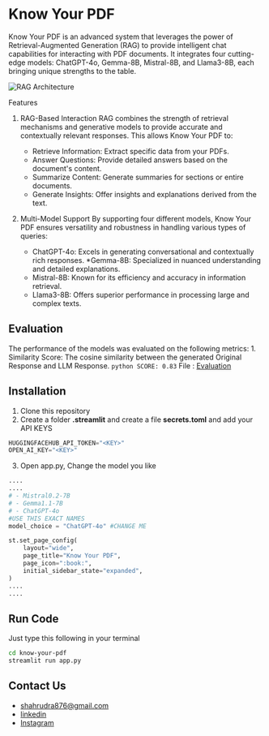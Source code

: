 # Know Your PDF
Know Your PDF is an advanced system that leverages the power of Retrieval-Augmented Generation (RAG) to provide intelligent chat capabilities for interacting with PDF documents. It integrates four cutting-edge models: ChatGPT-4o, Gemma-8B, Mistral-8B, and Llama3-8B, each bringing unique strengths to the table.

![RAG Architecture](./rag_arc.png)

Features
1. RAG-Based Interaction
RAG combines the strength of retrieval mechanisms and generative models to provide accurate and contextually relevant responses. This allows Know Your PDF to:

    * Retrieve Information: Extract specific data from your PDFs.
    * Answer Questions: Provide detailed answers based on the document's content.
    * Summarize Content: Generate summaries for sections or entire documents.
    * Generate Insights: Offer insights and explanations derived from the text.
2. Multi-Model Support
By supporting four different models, Know Your PDF ensures versatility and robustness in handling various types of queries:

    * ChatGPT-4o: Excels in generating conversational and contextually rich responses.
    *Gemma-8B: Specialized in nuanced understanding and detailed explanations.
    * Mistral-8B: Known for its efficiency and accuracy in information retrieval.
    * Llama3-8B: Offers superior performance in processing large and complex texts.

## Evaluation
The performance of the models was evaluated on the following metrics:
    1. Similarity Score: The cosine similarity between the generated Original Response and LLM Response.
    ``` python
        SCORE: 0.83
    ```
    File : [Evaluation](./evaluation_metrics_llm_org_similarity.csv)

## Installation
1. Clone this repository
2. Create a folder **.streamlit** and create a file **secrets.toml** and add your API KEYS<br>
``` python
HUGGINGFACEHUB_API_TOKEN="<KEY>"
OPEN_AI_KEY="<KEY>"
```
3. Open app.py, Change the model you like <br>
``` python
....
....
# - Mistral0.2-7B
# - Gemma1.1-7B
# - ChatGPT-4o
#USE THIS EXACT NAMES
model_choice = "ChatGPT-4o" #CHANGE ME

st.set_page_config(
    layout="wide",
    page_title="Know Your PDF",
    page_icon=":book:",
    initial_sidebar_state="expanded",
)
....
....
```

## Run Code
Just type this following in your terminal
``` bash
cd know-your-pdf
streamlit run app.py
```

## Contact Us
* shahrudra876@gmail.com<br>
* [linkedin](https://www.linkedin.com/in/rudra-shah-b044781b4/)<br>
* [Instagram](https://www.instagram.com/rudra_shah_/)
